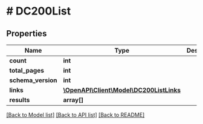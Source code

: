 # # DC200List

## Properties

Name | Type | Description | Notes
------------ | ------------- | ------------- | -------------
**count** | **int** |  | [optional]
**total_pages** | **int** |  | [optional]
**schema_version** | **int** |  | [optional]
**links** | [**\OpenAPI\Client\Model\DC200ListLinks**](DC200ListLinks.md) |  | [optional]
**results** | **array[]** |  | [optional]

[[Back to Model list]](../../README.md#models) [[Back to API list]](../../README.md#endpoints) [[Back to README]](../../README.md)

